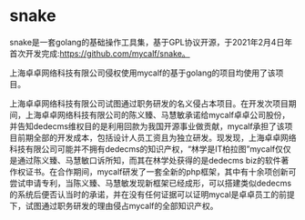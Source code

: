# snake

snake是一套golang的基础操作工具集，基于GPL协议开源，于2021年2月4日年首次开发完成:https://github.com/mycalf/snake。

上海卓卓网络科技有限公司侵权使用mycalf的基于golang的项目均使用了该项目。

上海卓卓网络科技有限公司试图通过职务研发的名义侵占本项目。在开发次项目期间，上海卓卓网络科技有限公司的陈义臻、马慧敏承诺给mycalf卓卓公司股份，并告知dedecms维权目的是利用回款为我国开源事业做贡献，mycalf承担了该项目前期全部的开发成本，包括设计人员工资且为独立研发。现发现，上海卓卓网络科技有限公司可能并不拥有dedecms的知识产权，“林学是IT柏拉图”mycalf仅仅是通过陈义臻、马慧敏口诉所知，而其在林学处获得的是dedecms biz的软件著作权证书。在合作期间，mycalf研发了一套全新的php框架，其中有十余项创新可尝试申请专利，当陈义臻、马慧敏发现新框架已经成形，可以搭建类似dedecms的系统后便否认当时的承诺，并在没有任何证据可以证明mycal是卓卓员工的前提下，试图通过职务研发的理由侵占mycalf的全部知识产权。
